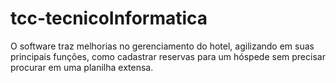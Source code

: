 # tcc-tecnicoInformatica
O software traz melhorias no gerenciamento do hotel, agilizando em suas  principais funções, como cadastrar reservas para um hóspede sem precisar procurar em uma planilha extensa. 
